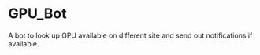 # GPU_Bot
A bot to look up GPU available on different site and send out notifications if available.
